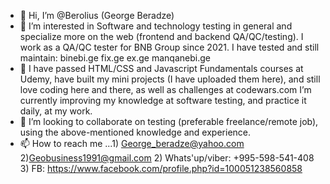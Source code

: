 - 👋 Hi, I’m @Berolius (George Beradze)
- 👀 I’m interested in Software and technology testing in general and specialize more on the web (frontend and backend QA/QC/testing). I work as a QA/QC tester for BNB Group since 2021. I have tested and still maintain: binebi.ge fix.ge ex.ge manqanebi.ge
- 🌱 I have passed HTML/CSS and Javascript Fundamentals courses at Udemy, have built my mini projects (I have uploaded them here), and still love coding here and there, as well as challenges at codewars.com  I’m currently improving my knowledge at software testing,  and practice it daily, at my work.
- 💞️ I’m looking to collaborate on testing (preferable freelance/remote job), using the above-mentioned knowledge and experience.
- 📫 How to reach me ...1) George_beradze@yahoo.com 2)Geobusiness1991@gmail.com  2) Whats'up/viber: +995-598-541-408 3) FB: https://www.facebook.com/profile.php?id=100051238560858


<!---
BBerolius/Berolius is a ✨ special ✨ repository because its `README.md` (this file) appears on your GitHub profile.
You can click the Preview link to take a look at your changes.
--->
